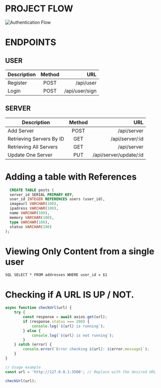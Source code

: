 # PROJECT FLOW

![Authentication Flow](https://res.cloudinary.com/dxnpgxqlg/image/upload/v1685692980/project_flow_tanvzu.svg)
# ENDPOINTS


## USER

| Description | Method |            URL |
| ----------- | :----: | -------------: |
| Register    |  POST  |      /api/user |
| Login       |  POST  | /api/user/sign |

## SERVER

| Description              | Method |                    URL |
| ------------------------ | :----: | ---------------------: |
| Add Server               |  POST  |            /api/server |
| Retrieving Servers By ID |  GET   |        /api/server/:id |
| Retrieving All Servers   |  GET   |            /api/server |
| Update One Server        |  PUT   | /api/server/update/:id |

# Adding a table with References 

```SQL 
  CREATE TABLE posts (
  server_id SERIAL PRIMARY KEY,
  user_id INTEGER REFERENCES users (user_id),
  imageurl VARCHAR(100),
  ipadress VARCHAR(100),
  name VARCHAR(100),
  memory VARCHAR(100),
  type VARCHAR(100),
  status VARCHAR(100)
); 
```
# Viewing Only Content from a single user

```SQL SELECT * FROM addresses WHERE user_id = $1 ```

# Checking if A URL IS UP / NOT.

```javascript
async function checkUrl(url) {
    try {
        const response = await axios.get(url);
        if (response.status === 200) {
            console.log(`${url} is running`);
        } else {
            console.log(`${url} is not running`);
        }
    } catch (error) {
        console.error(`Error checking ${url}: ${error.message}`);
    }
}

// Usage example
const url = 'http://127.0.0.1:3500'; // Replace with the desired URL

checkUrl(url);
 ```
